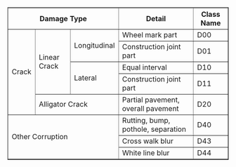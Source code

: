 <table border="1">
  <thead>
    <tr>
      <th colspan="3">Damage Type</th>
      <th>Detail</th>
      <th>Class Name</th>
    </tr>
  </thead>

  <tbody>
    <tr>
      <td rowspan="5">Crack</td>
      <td rowspan="4">Linear Crack</td>
      <td rowspan="2">Longitudinal</td>
      <td>Wheel mark part</td>
      <td>D00</td>
    </tr>
    <tr>
      <td>Construction joint part</td>
      <td>D01</td>
    </tr>
    <tr>
      <td rowspan="2">Lateral</td>
      <td>Equal interval</td>
      <td>D10</td>
    </tr>
    <tr>
      <td>Construction joint part</td>
      <td>D11</td>
    </tr>
    <tr>
      <td colspan="2">Alligator Crack</td>
      <td>Partial pavement, overall pavement</td>
      <td>D20</td>
    </tr>
    <tr>
      <td colspan="3" rowspan="3">Other Corruption</td>
      <td>Rutting, bump, pothole, separation</td>
      <td>D40</td>
    </tr>
    <tr>
      <td>Cross walk blur</td>
      <td>D43</td>
    </tr>
    <tr>
      <td>White line blur</td>
      <td>D44</td>
    </tr>
  </tbody>
</table>